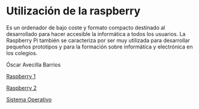 # Utilización de la raspberry

Es un ordenador de bajo coste y formato compacto destinado al desarrollado para hacer accesible la informática a todos los usuarios. La Raspberry Pi también se caracteriza por ser muy utilizada para desarrollar pequeños prototipos y para la formación sobre informática y electrónica en los colegios.



Óscar Avecilla Barrios

[Raspberry 1](raspberry1.png)

[Raspberry 2](raspberry2.png)

[Sistema Operativo](so.png)
